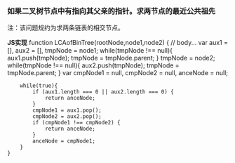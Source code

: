 ### **如果二叉树节点中有指向其父亲的指针。求两节点的最近公共祖先**
注：该问题规约为求两条链表的相交节点。

**JS实现**
	function LCAofBinTree(rootNode,node1,node2) {
		// body...
		var aux1 = [],
			aux2 = [],
			tmpNode = node1;
		while(tmpNode !== null){
			aux1.push(tmpNode);
			tmpNode = tmpNode.parent;
		}
		tmpNode = node2;
		while(tmpNode !== null){
			aux2.push(tmpNode);
			tmpNode = tmpNode.parent;
		}
		var cmpNode1 = null,
			cmpNode2 = null,
			anceNode = null;

		while(true){
			if (aux1.length === 0 || aux2.length === 0) {
				return anceNode;
			}
			cmpNode1 = aux1.pop();
			cmpNode2 = aux2.pop();
			if (cmpNode1 !== cmpNode2) {
				return anceNode;
			}
			anceNode = cmpNode1;
		}
	}